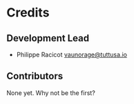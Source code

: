 # Credits

## Development Lead

* Philippe Racicot <vaunorage@tuttusa.io>

## Contributors

None yet. Why not be the first?
